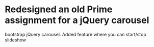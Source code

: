 # Redesigned an old Prime assignment for a jQuery carousel

bootstrap jQuery carousel. Added feature where you can start/stop slideshow 